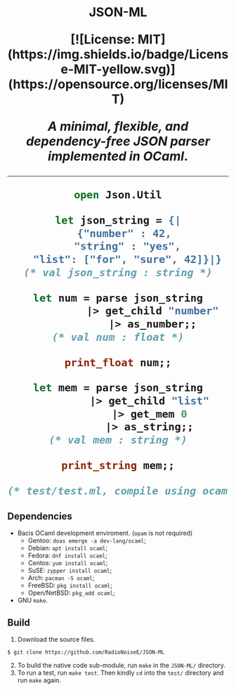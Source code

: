 <h1 align="center">JSON-ML</p>  [![License: MIT](https://img.shields.io/badge/License-MIT-yellow.svg)](https://opensource.org/licenses/MIT)


<p align="center"><i>A minimal, flexible, and dependency-free JSON parser implemented in OCaml</i>.</p>

---

```ocaml
open Json.Util

let json_string = {|
  {"number" : 42,
   "string" : "yes",
   "list": ["for", "sure", 42]}|}
(* val json_string : string *)

let num = parse json_string
           |> get_child "number"
           |> as_number;;
(* val num : float *)

print_float num;;

let mem = parse json_string
          |> get_child "list"
          |> get_mem 0
          |> as_string;;
(* val mem : string *)

print_string mem;;

(* test/test.ml, compile using ocamlopt with files: json.{cmx|cmi|o}. *)
```

## Dependencies

- Bacis OCaml development enviroment. (`opam` is not required)
  - Gentoo: `doas emerge -a dev-lang/ocaml`;
  - Debian: `apt install ocaml`;
  - Fedora: `dnf install ocaml`;
  - Centos: `yum install ocaml`;
  - SuSE: `zypper install ocaml`;
  - Arch: `pacman -S ocaml`;
  - FreeBSD: `pkg install ocaml`;
  - Open/NetBSD: `pkg_add ocaml`;
- GNU `make`.

## Build

1. Download the source files.
```shell
$ git clone https://github.com/RadioNoiseE/JSON-ML
```
2. To build the native code sub-module, run `make` in the `JSON-ML/` directory.
3. To run a test, run `make test`. Then kindly `cd` into the `test/` directory and run `make` again.
